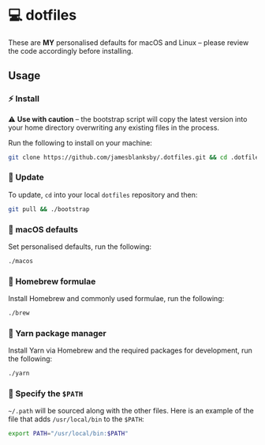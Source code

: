 # 💻 dotfiles

These are **MY** personalised defaults for macOS and Linux – please review the code accordingly before installing.

## Usage

### ⚡️ Install

⚠️ **Use with caution** – the bootstrap script will copy the latest version into your home directory overwriting any existing files in the process.

Run the following to install on your machine:

```bash
git clone https://github.com/jamesblanksby/.dotfiles.git && cd .dotfiles && ./bootstrap
```

### 💎 Update

To update, `cd` into your local `dotfiles` repository and then:

```bash
git pull && ./bootstrap
```

### 🍎 macOS defaults

Set personalised defaults, run the following:

```bash
./macos
```

### 🍺 Homebrew formulae

Install Homebrew and commonly used formulae, run the following:

```bash
./brew
```

### 🧶 Yarn package manager

Install Yarn via Homebrew and the required packages for development, run the following:
```bash
./yarn
```

### 📁 Specify the `$PATH`

`~/.path` will be sourced along with the other files. Here is an example of the file that adds `/usr/local/bin` to the `$PATH`:

```bash
export PATH="/usr/local/bin:$PATH"
```
